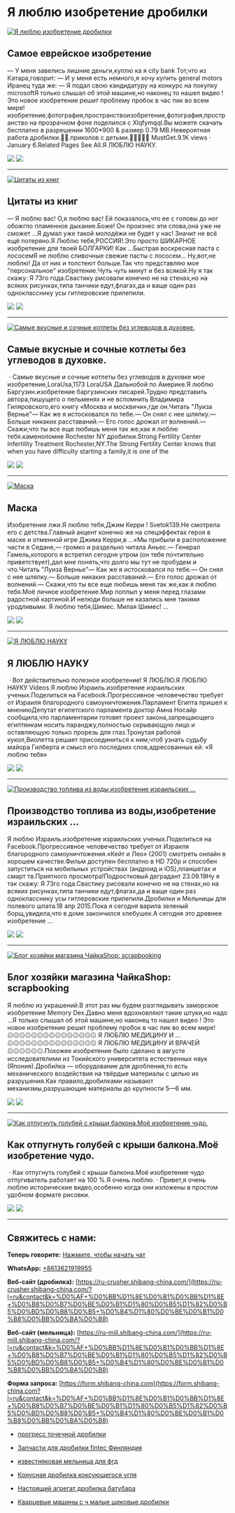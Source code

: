 # Я люблю изобретение дробилки

<a href="https://swt.shibang-china.com/?l=ru&img&k=%D0%AF+%D0%BB%D1%8E%D0%B1%D0%BB%D1%8E+%D0%B8%D0%B7%D0%BE%D0%B1%D1%80%D0%B5%D1%82%D0%B5%D0%BD%D0%B8%D0%B5+%D0%B4%D1%80%D0%BE%D0%B1%D0%B8%D0%BB%D0%BA%D0%B8" target="_blank">![Я люблю изобретение дробилки](http://static.shibang-china.com/all-800x300/1165.jpg)</a>

## Самое еврейское изобретение
— У меня завелись лишние деньги,куплю ка я city bank Тот,что из Катара,говорит: — И у меня есть немного,я хочу купить general motors Иранец туда же: — Я подал свою кандидатуру на конкурс на покупку microsoftЯ только слышал об этой машине,но наконец то нашел видео ! Это новое изобретение решит проблему пробок в час пик во всем мире!изобретение,фотография,пространствоизобретение,фотография,пространство на прозрачном фоне поделился с Xlqfymqql.Вы можете скачать бесплатно в разрешении 1600*900 &amp; размер 0.79 MB.Невероятная работа дробилки.🤖🧐.приколов с детьми.🤣👱‍♂👱‍♀ MustGet.9.1K views &#183; January 6.Related Pages See All.Я ЛЮБЛЮ НАУКУ.


<a href="https://whatsapp.shibangsoft.com/WhatsApp.php" target="_blank" title="WhatsApp">![](http://static.shibang-china.com/icon/whatsapp.png)</a> <a href="https://swt.shibang-china.com/?l=ru&icon&k=%D0%AF+%D0%BB%D1%8E%D0%B1%D0%BB%D1%8E+%D0%B8%D0%B7%D0%BE%D0%B1%D1%80%D0%B5%D1%82%D0%B5%D0%BD%D0%B8%D0%B5+%D0%B4%D1%80%D0%BE%D0%B1%D0%B8%D0%BB%D0%BA%D0%B8" target="_blank">![](http://static.shibang-china.com/icon/chat-ru.png)</a>

---

<a href="https://swt.shibang-china.com/?l=ru&img&k=%D0%AF+%D0%BB%D1%8E%D0%B1%D0%BB%D1%8E+%D0%B8%D0%B7%D0%BE%D0%B1%D1%80%D0%B5%D1%82%D0%B5%D0%BD%D0%B8%D0%B5+%D0%B4%D1%80%D0%BE%D0%B1%D0%B8%D0%BB%D0%BA%D0%B8" target="_blank">![Цитаты из книг](http://static.shibang-china.com/all-800x300/58.jpg)</a>

## Цитаты из книг
— Я люблю вас! О,я люблю вас! Ей показалось,что ее с головы до ног обожгло пламенное дыхание.Боже! Он произнес эти слова,она уже не сможет …Я думал уже такой молодёжи не будет у нас! Значит не всё ещё потеряно.Я Люблю тебя,РОССИЯ!.Это просто ШИКАРНОЕ изобретение для твоей БОЛГАРКИ! Как …Быстрая воскресная паста с лососемЯ не люблю сливочные свежие пасты с лососем… Ну,вот,не люблю! Да от них и толстеют больше.Так что представляю мое &quot;персональное&quot; изобретение.Чуть чуть минут и без всякой.Ну я так скажу: Я 73го года.Свастику рисовали конечно не на стенах,но на всяких рисунках,типа танчики едут,флагах,да и ваще один раз однокласснику усы гитлеровские прилепили.


<a href="https://whatsapp.shibangsoft.com/WhatsApp.php" target="_blank" title="WhatsApp">![](http://static.shibang-china.com/icon/whatsapp.png)</a> <a href="https://swt.shibang-china.com/?l=ru&icon&k=%D0%AF+%D0%BB%D1%8E%D0%B1%D0%BB%D1%8E+%D0%B8%D0%B7%D0%BE%D0%B1%D1%80%D0%B5%D1%82%D0%B5%D0%BD%D0%B8%D0%B5+%D0%B4%D1%80%D0%BE%D0%B1%D0%B8%D0%BB%D0%BA%D0%B8" target="_blank">![](http://static.shibang-china.com/icon/chat-ru.png)</a>

---

<a href="https://swt.shibang-china.com/?l=ru&img&k=%D0%AF+%D0%BB%D1%8E%D0%B1%D0%BB%D1%8E+%D0%B8%D0%B7%D0%BE%D0%B1%D1%80%D0%B5%D1%82%D0%B5%D0%BD%D0%B8%D0%B5+%D0%B4%D1%80%D0%BE%D0%B1%D0%B8%D0%BB%D0%BA%D0%B8" target="_blank">![Самые вкусные и сочные котлеты без углеводов в духовке.](http://static.shibang-china.com/all-800x300/256.jpg)</a>

## Самые вкусные и сочные котлеты без углеводов в духовке.
&nbsp;&#0183;&#32;Самые вкусные и сочные котлеты без углеводов в духовке мое изобретение,LoraUsa,1173 LoraUSA Дальнобой по Америке.Я люблю Баргузин.изобретение баргузинских писарей.Трудно представить автора,пишущего о пельменях и не вспомнить Владимира Гиляровского,его книгу &#171;Москва и москвичи&#187;,где он.Читать &quot;Луиза Вернье&quot;— Как же я истосковался по тебе.— Он снял с нее шляпку.— Больше никаких расставаний.— Его голос дрожал от волнений.— Скажи,что ты все еще любишь меня так же,как я люблю тебя.каменоломне Rochester NY дробилки.Strong Fertility Center Infertility Treatment Rochester,NY.The Strong Fertility Center knows that when you have difficulty starting a family,it is one of the


<a href="https://whatsapp.shibangsoft.com/WhatsApp.php" target="_blank" title="WhatsApp">![](http://static.shibang-china.com/icon/whatsapp.png)</a> <a href="https://swt.shibang-china.com/?l=ru&icon&k=%D0%AF+%D0%BB%D1%8E%D0%B1%D0%BB%D1%8E+%D0%B8%D0%B7%D0%BE%D0%B1%D1%80%D0%B5%D1%82%D0%B5%D0%BD%D0%B8%D0%B5+%D0%B4%D1%80%D0%BE%D0%B1%D0%B8%D0%BB%D0%BA%D0%B8" target="_blank">![](http://static.shibang-china.com/icon/chat-ru.png)</a>

---

<a href="https://swt.shibang-china.com/?l=ru&img&k=%D0%AF+%D0%BB%D1%8E%D0%B1%D0%BB%D1%8E+%D0%B8%D0%B7%D0%BE%D0%B1%D1%80%D0%B5%D1%82%D0%B5%D0%BD%D0%B8%D0%B5+%D0%B4%D1%80%D0%BE%D0%B1%D0%B8%D0%BB%D0%BA%D0%B8" target="_blank">![Маска](http://static.shibang-china.com/all-800x300/494.jpg)</a>

## Маска
Изобретение лжи.Я люблю тебя,Джим Керри ! Svetok139.Не смотрела его с детства.Главный акцент конечно же на спецэффектах героя в маске и отменной игре Джима Керри,в …&#171;Мы прибыли в расположение части в Седане,— громко и раздельно читала Аньес.— Генерал Гамель,которого я встретил сегодня утром (он тебя почтительно приветствует),дал мне понять,что долго мы тут не пробудем и что.Читать &quot;Луиза Вернье&quot;— Как же я истосковался по тебе.— Он снял с нее шляпку.— Больше никаких расставаний.— Его голос дрожал от волнений.— Скажи,что ты все еще любишь меня так же,как я люблю тебя.Моё личное изобретение.Мир поплыл у меня перед глазами радостной картиной.И нелюди больше не казались мне такими уродливыми. Я люблю тебя,Шимес. Милая Шимес! …


<a href="https://whatsapp.shibangsoft.com/WhatsApp.php" target="_blank" title="WhatsApp">![](http://static.shibang-china.com/icon/whatsapp.png)</a> <a href="https://swt.shibang-china.com/?l=ru&icon&k=%D0%AF+%D0%BB%D1%8E%D0%B1%D0%BB%D1%8E+%D0%B8%D0%B7%D0%BE%D0%B1%D1%80%D0%B5%D1%82%D0%B5%D0%BD%D0%B8%D0%B5+%D0%B4%D1%80%D0%BE%D0%B1%D0%B8%D0%BB%D0%BA%D0%B8" target="_blank">![](http://static.shibang-china.com/icon/chat-ru.png)</a>

---

<a href="https://swt.shibang-china.com/?l=ru&img&k=%D0%AF+%D0%BB%D1%8E%D0%B1%D0%BB%D1%8E+%D0%B8%D0%B7%D0%BE%D0%B1%D1%80%D0%B5%D1%82%D0%B5%D0%BD%D0%B8%D0%B5+%D0%B4%D1%80%D0%BE%D0%B1%D0%B8%D0%BB%D0%BA%D0%B8" target="_blank">![Я ЛЮБЛЮ НАУКУ](http://static.shibang-china.com/all-800x300/89.jpg)</a>

## Я ЛЮБЛЮ НАУКУ
&nbsp;&#0183;&#32;Вот действительно полезное изобретение! Я ЛЮБЛЮ.Я ЛЮБЛЮ НАУКУ Videos.Я люблю Израиль.изобретение израильских ученых.Поделиться на Facebook.Прогрессивное человечество требует от Израиля благородного самоуничтожения.Парламент Египта пришел к мнениюДепутат египетского парламента доктор Амна Носайр сообщила,что парламентарии готовят проект закона,запрещающего египтянкам носить паранджу,полностью скрывающую лицо и оставляющую только прорезь для глаз.Тронутая работой кукол,Виолетта решает присоединиться к ним,чтоб узнать судьбу майора Гилберта и смысл его последних слов,адресованных ей: &#171;Я люблю тебя&#187;


<a href="https://whatsapp.shibangsoft.com/WhatsApp.php" target="_blank" title="WhatsApp">![](http://static.shibang-china.com/icon/whatsapp.png)</a> <a href="https://swt.shibang-china.com/?l=ru&icon&k=%D0%AF+%D0%BB%D1%8E%D0%B1%D0%BB%D1%8E+%D0%B8%D0%B7%D0%BE%D0%B1%D1%80%D0%B5%D1%82%D0%B5%D0%BD%D0%B8%D0%B5+%D0%B4%D1%80%D0%BE%D0%B1%D0%B8%D0%BB%D0%BA%D0%B8" target="_blank">![](http://static.shibang-china.com/icon/chat-ru.png)</a>

---

<a href="https://swt.shibang-china.com/?l=ru&img&k=%D0%AF+%D0%BB%D1%8E%D0%B1%D0%BB%D1%8E+%D0%B8%D0%B7%D0%BE%D0%B1%D1%80%D0%B5%D1%82%D0%B5%D0%BD%D0%B8%D0%B5+%D0%B4%D1%80%D0%BE%D0%B1%D0%B8%D0%BB%D0%BA%D0%B8" target="_blank">![Производство топлива из воды,изобретение израильских …](http://static.shibang-china.com/all-800x300/358.jpg)</a>

## Производство топлива из воды,изобретение израильских …
Я люблю Израиль.изобретение израильских ученых.Поделиться на Facebook.Прогрессивное человечество требует от Израиля благородного самоуничтожения.&#171;Кейт и Лео&#187; (2001) смотреть онлайн в хорошем качестве.Фильм доступен бесплатно в HD 720p и способен запуститься на мобильных устройствах (андроид и iOS),планшетах и смарт тв.Приятного просмотра!Подростковый деградант 23.09.19Ну я так скажу: Я 73го года.Свастику рисовали конечно не на стенах,но на всяких рисунках,типа танчики едут,флагах,да и ваще один раз однокласснику усы гитлеровские прилепили.Дробилки и Мельницы для полевого шпата.18 апр 2015.Пока я сегодня варила зеленый борщ,увидела,что в доме закончился хлебушек.А сегодня это древнее изобретение …


<a href="https://whatsapp.shibangsoft.com/WhatsApp.php" target="_blank" title="WhatsApp">![](http://static.shibang-china.com/icon/whatsapp.png)</a> <a href="https://swt.shibang-china.com/?l=ru&icon&k=%D0%AF+%D0%BB%D1%8E%D0%B1%D0%BB%D1%8E+%D0%B8%D0%B7%D0%BE%D0%B1%D1%80%D0%B5%D1%82%D0%B5%D0%BD%D0%B8%D0%B5+%D0%B4%D1%80%D0%BE%D0%B1%D0%B8%D0%BB%D0%BA%D0%B8" target="_blank">![](http://static.shibang-china.com/icon/chat-ru.png)</a>

---

<a href="https://swt.shibang-china.com/?l=ru&img&k=%D0%AF+%D0%BB%D1%8E%D0%B1%D0%BB%D1%8E+%D0%B8%D0%B7%D0%BE%D0%B1%D1%80%D0%B5%D1%82%D0%B5%D0%BD%D0%B8%D0%B5+%D0%B4%D1%80%D0%BE%D0%B1%D0%B8%D0%BB%D0%BA%D0%B8" target="_blank">![Блог хозяйки магазина ЧайкаShop: scrapbooking](http://static.shibang-china.com/all-800x300/302.jpg)</a>

## Блог хозяйки магазина ЧайкаShop: scrapbooking
Я люблю из украшений.В этот раз мы будем разглядывать заморское изобретение Memory Dex.Давно меня вдохновляют такие штуки,но надо …Я только слышал об этой машине,но наконец то нашел видео ! Это новое изобретение решит проблему пробок в час пик во всем мире!۞۞۞۞۞۞۞۞۞۞۞۞۞۞۞ Я ЛЮБЛЮ МЕДИЦИНУ И …۞۞۞۞۞۞۞۞۞۞۞۞۞۞۞ Я ЛЮБЛЮ МЕДИЦИНУ И ВРАЧЕЙ ۞۞۞۞۞۞.Похожее изобретение было сделано в августе исследователими из Токийского университета естественных наук (Япония).Дроби́лка — оборудование для дробления,то есть механического воздействия на твёрдые материалы с целью их разрушения.Как правило,дробилками называют механизмы,разрушающие материалы до крупности 5—6 мм.


<a href="https://whatsapp.shibangsoft.com/WhatsApp.php" target="_blank" title="WhatsApp">![](http://static.shibang-china.com/icon/whatsapp.png)</a> <a href="https://swt.shibang-china.com/?l=ru&icon&k=%D0%AF+%D0%BB%D1%8E%D0%B1%D0%BB%D1%8E+%D0%B8%D0%B7%D0%BE%D0%B1%D1%80%D0%B5%D1%82%D0%B5%D0%BD%D0%B8%D0%B5+%D0%B4%D1%80%D0%BE%D0%B1%D0%B8%D0%BB%D0%BA%D0%B8" target="_blank">![](http://static.shibang-china.com/icon/chat-ru.png)</a>

---

<a href="https://swt.shibang-china.com/?l=ru&img&k=%D0%AF+%D0%BB%D1%8E%D0%B1%D0%BB%D1%8E+%D0%B8%D0%B7%D0%BE%D0%B1%D1%80%D0%B5%D1%82%D0%B5%D0%BD%D0%B8%D0%B5+%D0%B4%D1%80%D0%BE%D0%B1%D0%B8%D0%BB%D0%BA%D0%B8" target="_blank">![Как отпугнуть голубей с крыши балкона.Моё изобретение чудо.](http://static.shibang-china.com/all-800x300/731.jpg)</a>

## Как отпугнуть голубей с крыши балкона.Моё изобретение чудо.
&nbsp;&#0183;&#32;Как отпугнуть голубей с крыши балкона.Моё изобретение чудо отпугиватель работает на 100 %.Я очень люблю.&nbsp;&#0183;&#32;Привет,я очень люблю исторические видео,особенно когда они изложены в простом удобном формате рисовки.

<a href="https://whatsapp.shibangsoft.com/WhatsApp.php" target="_blank" title="WhatsApp">![](http://static.shibang-china.com/icon/whatsapp.png)</a> <a href="https://swt.shibang-china.com/?l=ru&icon&k=%D0%AF+%D0%BB%D1%8E%D0%B1%D0%BB%D1%8E+%D0%B8%D0%B7%D0%BE%D0%B1%D1%80%D0%B5%D1%82%D0%B5%D0%BD%D0%B8%D0%B5+%D0%B4%D1%80%D0%BE%D0%B1%D0%B8%D0%BB%D0%BA%D0%B8" target="_blank">![](http://static.shibang-china.com/icon/chat-ru.png)</a>

---
## Свяжитесь с нами:

**Теперь говорите:** [Нажмите, чтобы начать чат](https://swt.shibang-china.com?l=ru&contact&k=%D0%AF+%D0%BB%D1%8E%D0%B1%D0%BB%D1%8E+%D0%B8%D0%B7%D0%BE%D0%B1%D1%80%D0%B5%D1%82%D0%B5%D0%BD%D0%B8%D0%B5+%D0%B4%D1%80%D0%BE%D0%B1%D0%B8%D0%BB%D0%BA%D0%B8)

**WhatsApp:**  [+8613621919955](https://whatsapp.shibangsoft.com/WhatsApp.php)

**Веб-сайт (дробилка):** [https://ru-crusher.shibang-china.com/](https://ru-crusher.shibang-china.com/?l=ru&contact&k=%D0%AF+%D0%BB%D1%8E%D0%B1%D0%BB%D1%8E+%D0%B8%D0%B7%D0%BE%D0%B1%D1%80%D0%B5%D1%82%D0%B5%D0%BD%D0%B8%D0%B5+%D0%B4%D1%80%D0%BE%D0%B1%D0%B8%D0%BB%D0%BA%D0%B8)

**Веб-сайт (мельница):** [https://ru-mill.shibang-china.com/](https://ru-mill.shibang-china.com/?l=ru&contact&k=%D0%AF+%D0%BB%D1%8E%D0%B1%D0%BB%D1%8E+%D0%B8%D0%B7%D0%BE%D0%B1%D1%80%D0%B5%D1%82%D0%B5%D0%BD%D0%B8%D0%B5+%D0%B4%D1%80%D0%BE%D0%B1%D0%B8%D0%BB%D0%BA%D0%B8)

**Форма запроса:** [https://form.shibang-china.com](https://form.shibang-china.com?l=ru&contact&k=%D0%AF+%D0%BB%D1%8E%D0%B1%D0%BB%D1%8E+%D0%B8%D0%B7%D0%BE%D0%B1%D1%80%D0%B5%D1%82%D0%B5%D0%BD%D0%B8%D0%B5+%D0%B4%D1%80%D0%BE%D0%B1%D0%B8%D0%BB%D0%BA%D0%B8)

* [прогресс точечной дробилки](../121/%D0%BF%D1%80%D0%BE%D0%B3%D1%80%D0%B5%D1%81%D1%81%20%D1%82%D0%BE%D1%87%D0%B5%D1%87%D0%BD%D0%BE%D0%B9%20%D0%B4%D1%80%D0%BE%D0%B1%D0%B8%D0%BB%D0%BA%D0%B8.md)

* [Запчасти для дробилки fintec Финляндия](../124/%D0%97%D0%B0%D0%BF%D1%87%D0%B0%D1%81%D1%82%D0%B8%20%D0%B4%D0%BB%D1%8F%20%D0%B4%D1%80%D0%BE%D0%B1%D0%B8%D0%BB%D0%BA%D0%B8%20fintec%20%D0%A4%D0%B8%D0%BD%D0%BB%D1%8F%D0%BD%D0%B4%D0%B8%D1%8F.md)

* [известняковая мельница для фгд](../122/%D0%B8%D0%B7%D0%B2%D0%B5%D1%81%D1%82%D0%BD%D1%8F%D0%BA%D0%BE%D0%B2%D0%B0%D1%8F%20%D0%BC%D0%B5%D0%BB%D1%8C%D0%BD%D0%B8%D1%86%D0%B0%20%D0%B4%D0%BB%D1%8F%20%D1%84%D0%B3%D0%B4.md)

* [Конусная дробилка коксующегося угля](../122/%D0%9A%D0%BE%D0%BD%D1%83%D1%81%D0%BD%D0%B0%D1%8F%20%D0%B4%D1%80%D0%BE%D0%B1%D0%B8%D0%BB%D0%BA%D0%B0%20%D0%BA%D0%BE%D0%BA%D1%81%D1%83%D1%8E%D1%89%D0%B5%D0%B3%D0%BE%D1%81%D1%8F%20%D1%83%D0%B3%D0%BB%D1%8F.md)

* [Настоящий агрегат дробилка батубара](../121/%D0%9D%D0%B0%D1%81%D1%82%D0%BE%D1%8F%D1%89%D0%B8%D0%B9%20%D0%B0%D0%B3%D1%80%D0%B5%D0%B3%D0%B0%D1%82%20%D0%B4%D1%80%D0%BE%D0%B1%D0%B8%D0%BB%D0%BA%D0%B0%20%D0%B1%D0%B0%D1%82%D1%83%D0%B1%D0%B0%D1%80%D0%B0.md)

* [Кварцевые машины с ч малые щековые дробилки](../124/%D0%9A%D0%B2%D0%B0%D1%80%D1%86%D0%B5%D0%B2%D1%8B%D0%B5%20%D0%BC%D0%B0%D1%88%D0%B8%D0%BD%D1%8B%20%D1%81%20%D1%87%20%D0%BC%D0%B0%D0%BB%D1%8B%D0%B5%20%D1%89%D0%B5%D0%BA%D0%BE%D0%B2%D1%8B%D0%B5%20%D0%B4%D1%80%D0%BE%D0%B1%D0%B8%D0%BB%D0%BA%D0%B8.md)